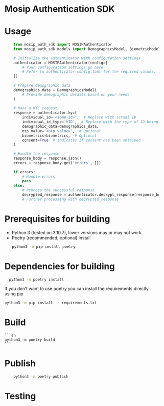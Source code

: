 # Mosip Authentication SDK

# Usage
```python
    from mosip_auth_sdk import MOSIPAuthenticator
    from mosip_auth_sdk.models import DemographicsModel, BiometricModel
    
    # Initialize the authenticator with configuration settings
    authenticator = MOSIPAuthenticator(config={
        # Your configuration settings go here.
        # Refer to authenticator-config.toml for the required values.
    })
    
    # Prepare demographic data
    demographics_data = DemographicsModel(
        # Provide demographic details based on your needs
    )
    
    # Make a KYC request
    response = authenticator.kyc(
        individual_id='<some_id>',  # Replace with actual ID
        individual_id_type='VID',  # Replace with the type of ID being used
        demographic_data=demographics_data,
        otp_value='<otp_value>',  # Optional
        biometrics=biometrics,  # Optional
        consent=True  # Indicates if consent has been obtained
    )
    
    # Handle the response
    response_body = response.json()
    errors = response_body.get('errors', [])
    
    if errors:
        # Handle errors
        pass
    else:
        # Process the successful response
        decrypted_response = authenticator.decrypt_response(response_body)
        # Further processing with decrypted_response
```

# Prerequisites for building
* Python 3 (tested on 3.10.7), lower versions may or may not work.
* Poetry (recommended, optional)
  install
  ```sh
  python3 -m pip install poetry
  ```
  
# Dependencies for building
  ```sh
    python3 -m poetry install
  ```
  If you don't want to use poetry you can install the requirements directly using pip
  ```sh
  python3 -m pip install -r requirements.txt
  ```
# Build
    ```sh
    python3 -m poetry build
    ```

# Publish
```sh
    python3 -m poetry publish
```

# Testing
